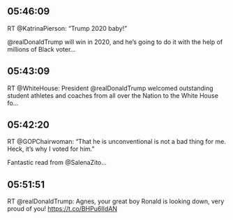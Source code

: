 ## 05:46:09
RT @KatrinaPierson: “Trump 2020 baby!”

@realDonaldTrump will win in 2020, and he’s going to do it with the help of millions of Black voter…
## 05:43:09
RT @WhiteHouse: President @realDonaldTrump welcomed outstanding student athletes and coaches from all over the Nation to the White House fo…
## 05:42:20
RT @GOPChairwoman: “That he is unconventional is not a bad thing for me. Heck, it’s why I voted for him.”

Fantastic read from @SalenaZito…
## 05:51:51
RT @realDonaldTrump: Agnes, your great boy Ronald is looking down, very proud of you! https://t.co/BHPu6IIdAN
